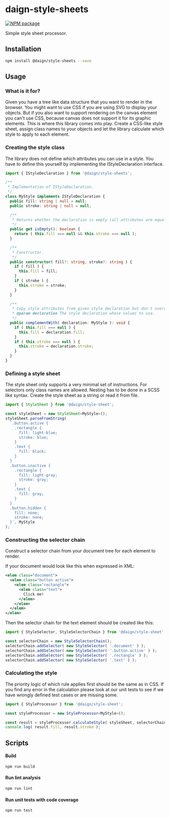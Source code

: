 # daign-style-sheets

[![NPM package][npm]][npm-url]

Simple style sheet processor.

## Installation

```sh
npm install @daign/style-sheets --save
```

## Usage

### What is it for?

Given you have a tree like data structure that you want to render in the browser. You might want to
use CSS if you are using SVG to display your objects. But if you also want to support rendering on
the canvas element you can't use CSS, because canvas does not support it for its graphic elements.
This is where this library comes into play. Create a CSS-like style sheet, assign class names to
your objects and let the library calculate which style to apply to each element.

### Creating the style class

The library does not define which attributes you can use in a style. You have to define this
yourself by implementing the IStyleDeclaration interface.

```typescript
import { IStyleDeclaration } from '@daign/style-sheets';

/**
 * Implementation of IStyleDeclaration.
 */
class MyStyle implements IStyleDeclaration {
  public fill: string | null = null;
  public stroke: string | null = null;

  /**
   * Returns whether the declaration is empty (all attributes are equal null).
   */
  public get isEmpty(): boolean {
    return ( this.fill === null && this.stroke === null );
  }

  /**
   * Constructor.
   */
  public constructor( fill?: string, stroke?: string ) {
    if ( fill ) {
      this.fill = fill;
    }
    if ( stroke ) {
      this.stroke = stroke;
    }
  }

  /**
   * Copy style attributes from given style declaration but don't override already existing values.
   * @param declaration The style declaration whose values to use.
   */
  public complementWith( declaration: MyStyle ): void {
    if ( this.fill === null ) {
      this.fill = declaration.fill;
    }
    if ( this.stroke === null ) {
      this.stroke = declaration.stroke;
    }
  }
}
```

### Defining a style sheet

The style sheet only supports a very minimal set of instructions. For selectors only class names are
allowed. Nesting has to be done in a SCSS like syntax. Create the style sheet as a string or read it
from file.

```typescript
import { StyleSheet } from '@daign/style-sheet';

const styleSheet = new StyleSheet<MyStyle>();
styleSheet.parseFromString(
  `.button.active {
    .rectangle {
      fill: light-blue;
      stroke: blue;
    }
    .text {
      fill: black;
    }
  }
  .button.inactive {
    .rectangle {
      fill: light-gray;
      stroke: gray;
    }
    .text {
      fill: gray;
    }
  }
  .button.hidden {
    fill: none;
    stroke: none;
  }`, MyStyle
);
```

### Constructing the selector chain

Construct a selector chain from your document tree for each element to render.

If your document would look like this when expressed in XML:

```xml
<elem class="document">
  <elem class="button active">
    <elem class="rectangle">
      <elem class="text">
        Click me!
      </elem>
    </elem>
  </elem>
</elem>
```

Then the selector chain for the text element should be created like this:

```typescript
import { StyleSelector, StyleSelectorChain } from '@daign/style-sheet';

const selectorChain = new StyleSelectorChain();
selectorChain.addSelector( new StyleSelector( '.document' ) );
selectorChain.addSelector( new StyleSelector( '.button.active' ) );
selectorChain.addSelector( new StyleSelector( '.rectangle' ) );
selectorChain.addSelector( new StyleSelector( '.text' ) );
```

### Calculating the style

The priority logic of which rule applies first should be the same as in CSS. If you find any error
in the calculation please look at our unit tests to see if we have wrongly defined test cases or are
missing some.

```typescript
import { StyleProcessor } from '@daign/style-sheet';

const styleProcessor = new StyleProcessor<MyStyle>();

const result = styleProcessor.calculateStyle( styleSheet, selectorChain, MyStyle );
console.log( result.fill, result.stroke );
```

## Scripts

#### Build

    npm run build

#### Run lint analysis

    npm run lint

#### Run unit tests with code coverage

    npm run test

[npm]: https://img.shields.io/npm/v/@daign/style-sheets.svg
[npm-url]: https://www.npmjs.com/package/@daign/style-sheets
